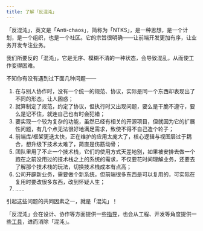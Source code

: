 ```yaml
---
title: 了解「反混沌」
---
```


「反混沌」，英文是「Anti-chaos」，简称为「NTKS」，是一种思想，是一个计划，是一个组织，也是一个社区。它的宗旨很明确——让前端开发更加有序，让业务开发专注业务。

我们所要反的「混沌」，它是无序、模糊不清的一种状态，会导致混乱，从而使工作变得困难。

不知你有没有遇到过下面几种问题——

1. 在与别人协作时，没有一个统一的规范、协议，实际是同一个东西却表现出了不同的形态，让人困惑；
2. 就算制定了规范，约定了协议，但执行时又出现问题，要么是干脆不遵守，要么是记不住，就连自己也有时会犯错；
3. 要实现一个较为复杂的功能，虽然已经有相关的开源项目，但就因为它的扩展性问题，有几个点无法很好地满足需求，致使不得不自己造个轮子；
4. 前端库/框架更迭太快，正在维护的应用太庞大了，核心逻辑与视图层过于耦合，想升级下技术太难了，简直是伤筋动骨；
5. 团队里用了不止一个技术栈，它们的使用方式天差地别，如果被安排去做一个跑在之前没用过的技术栈之上的系统的需求，不仅要花时间理解业务，还要去了解那个技术栈的玩法，切换技术栈成本有点高；
6. 公司开辟新业务，需要做个新系统，但前端很多东西是可以复用的，可实际在复用时要改很多东西，改到怀疑人生；
7. ……

引起这些问题的共同因素之一，就是「混沌」！

「反混沌」会在设计、协作等方面提供一些[指导](/guides/)，也会从工程、开发等角度提供一些[工具](/projects/)，进而消除「混沌」。
